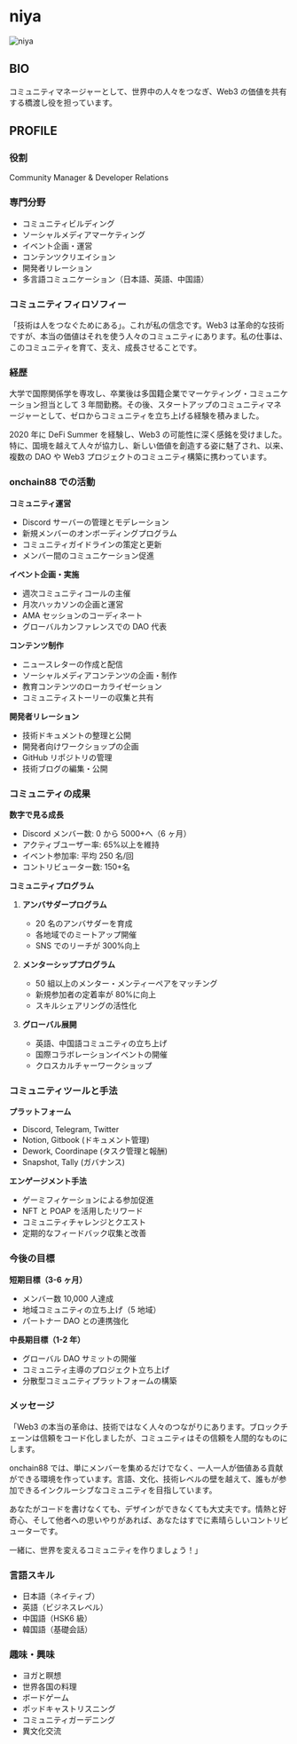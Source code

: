 # niya

![niya](https://arweave.net/TX6WZXHEHGPN1BDsPfy3KrjJ0oYerLTaOVk8MdoQsaU)

## BIO

コミュニティマネージャーとして、世界中の人々をつなぎ、Web3 の価値を共有する橋渡し役を担っています。

## PROFILE

### 役割

Community Manager & Developer Relations

### 専門分野

- コミュニティビルディング
- ソーシャルメディアマーケティング
- イベント企画・運営
- コンテンツクリエイション
- 開発者リレーション
- 多言語コミュニケーション（日本語、英語、中国語）

### コミュニティフィロソフィー

「技術は人をつなぐためにある」。これが私の信念です。Web3 は革命的な技術ですが、本当の価値はそれを使う人々のコミュニティにあります。私の仕事は、このコミュニティを育て、支え、成長させることです。

### 経歴

大学で国際関係学を専攻し、卒業後は多国籍企業でマーケティング・コミュニケーション担当として 3 年間勤務。その後、スタートアップのコミュニティマネージャーとして、ゼロからコミュニティを立ち上げる経験を積みました。

2020 年に DeFi Summer を経験し、Web3 の可能性に深く感銘を受けました。特に、国境を越えて人々が協力し、新しい価値を創造する姿に魅了され、以来、複数の DAO や Web3 プロジェクトのコミュニティ構築に携わっています。

### onchain88 での活動

**コミュニティ運営**

- Discord サーバーの管理とモデレーション
- 新規メンバーのオンボーディングプログラム
- コミュニティガイドラインの策定と更新
- メンバー間のコミュニケーション促進

**イベント企画・実施**

- 週次コミュニティコールの主催
- 月次ハッカソンの企画と運営
- AMA セッションのコーディネート
- グローバルカンファレンスでの DAO 代表

**コンテンツ制作**

- ニュースレターの作成と配信
- ソーシャルメディアコンテンツの企画・制作
- 教育コンテンツのローカライゼーション
- コミュニティストーリーの収集と共有

**開発者リレーション**

- 技術ドキュメントの整理と公開
- 開発者向けワークショップの企画
- GitHub リポジトリの管理
- 技術ブログの編集・公開

### コミュニティの成果

**数字で見る成長**

- Discord メンバー数: 0 から 5000+へ（6 ヶ月）
- アクティブユーザー率: 65%以上を維持
- イベント参加率: 平均 250 名/回
- コントリビューター数: 150+名

**コミュニティプログラム**

1. **アンバサダープログラム**

   - 20 名のアンバサダーを育成
   - 各地域でのミートアップ開催
   - SNS でのリーチが 300%向上

2. **メンターシッププログラム**

   - 50 組以上のメンター・メンティーペアをマッチング
   - 新規参加者の定着率が 80%に向上
   - スキルシェアリングの活性化

3. **グローバル展開**
   - 英語、中国語コミュニティの立ち上げ
   - 国際コラボレーションイベントの開催
   - クロスカルチャーワークショップ

### コミュニティツールと手法

**プラットフォーム**

- Discord, Telegram, Twitter
- Notion, Gitbook (ドキュメント管理)
- Dework, Coordinape (タスク管理と報酬)
- Snapshot, Tally (ガバナンス)

**エンゲージメント手法**

- ゲーミフィケーションによる参加促進
- NFT と POAP を活用したリワード
- コミュニティチャレンジとクエスト
- 定期的なフィードバック収集と改善

### 今後の目標

**短期目標（3-6 ヶ月）**

- メンバー数 10,000 人達成
- 地域コミュニティの立ち上げ（5 地域）
- パートナー DAO との連携強化

**中長期目標（1-2 年）**

- グローバル DAO サミットの開催
- コミュニティ主導のプロジェクト立ち上げ
- 分散型コミュニティプラットフォームの構築

### メッセージ

「Web3 の本当の革命は、技術ではなく人々のつながりにあります。ブロックチェーンは信頼をコード化しましたが、コミュニティはその信頼を人間的なものにします。

onchain88 では、単にメンバーを集めるだけでなく、一人一人が価値ある貢献ができる環境を作っています。言語、文化、技術レベルの壁を越えて、誰もが参加できるインクルーシブなコミュニティを目指しています。

あなたがコードを書けなくても、デザインができなくても大丈夫です。情熱と好奇心、そして他者への思いやりがあれば、あなたはすでに素晴らしいコントリビューターです。

一緒に、世界を変えるコミュニティを作りましょう！」

### 言語スキル

- 日本語（ネイティブ）
- 英語（ビジネスレベル）
- 中国語（HSK6 級）
- 韓国語（基礎会話）

### 趣味・興味

- ヨガと瞑想
- 世界各国の料理
- ボードゲーム
- ポッドキャストリスニング
- コミュニティガーデニング
- 異文化交流
